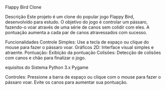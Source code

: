 Flappy Bird Clone

Descrição
Este projeto é um clone do popular jogo Flappy Bird, desenvolvido para estudo. O objetivo do jogo é controlar um pássaro, fazendo-o voar através de uma série de canos sem colidir com eles. A pontuação aumenta a cada par de canos atravessados com sucesso.

Funcionalidades
Controle Simples: Use a tecla de espaço ou clique do mouse para fazer o pássaro voar.
Gráficos 2D: Interface visual simples e atraente.
Pontuação: Exibição da pontuação
Colisões: Detecção de colisões com canos e chão para finalizar o jogo.

equisitos do Sistema
Python 3.x
Pygame

Controles:
Pressione a barra de espaço ou clique com o mouse para fazer o pássaro voar.
Evite os canos para aumentar sua pontuação.

 
